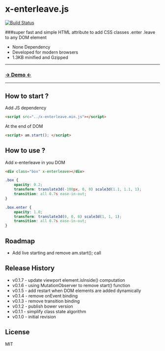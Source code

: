 x-enterleave.js
===============
[![Build Status](https://travis-ci.org/jfroffice/x-enterleave.js.svg?branch=master)](https://travis-ci.org/jfroffice/x-enterleave.js)

###super fast and simple HTML attribute to add CSS classes .enter .leave to any DOM element

- None Dependency
- Developed for modern browsers
- 1.3KB minified and Gzipped

***

### [→ Demo ←](http://jfroffice.github.io/x-enterleave.js/)

***

How to start ?
-------------- 
Add JS dependency
```html
<script src="../x-enterleave.min.js"></script>
```

At the end of DOM
```html
<script> am.start(); </script>
```

How to use ?
------------
Add x-enterleave in you DOM
```html
<div class="box" x-enterleave></div>
```

```css
.box {
	opacity: 0.2;
	transform: translate3d(-100px, 0, 0) scale3d(1.1, 1.1, 1);
	transition: all 0.7s ease-in-out;
}

.box.enter {
    opacity: 1.0;
    transform: translate3d(0, 0, 0) scale3d(1, 1, 1);
    transition: all 0.7s ease-in-out;
}
```

Roadmap
-------
- Add live starting and remove am.start(); call

Release History
---------------
- v0.1.7 - update viewport element.isInside() computation
- v0.1.6 - using MutationObserver to remove start() function
- v0.1.5 - add restart when DOM elements are added dynamically
- v0.1.4 - remove onEvent binding
- v0.1.3 - remove transition binding
- v0.1.2 - publish bower version
- v0.1.1 - simplify class state algorithm
- v0.1.0 - initial revision

License
-------
MIT
